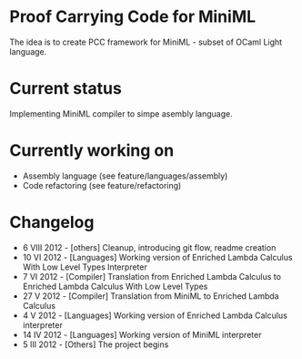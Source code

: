 Proof Carrying Code for MiniML
==============================
The idea is to create PCC framework for MiniML - subset of OCaml Light language.

Current status
==============
Implementing MiniML compiler to simpe asembly language.

Currently working on
====================
* Assembly language (see feature/languages/assembly)
* Code refactoring  (see feature/refactoring)

Changelog
=========
*  6 VIII 2012 - [others]    Cleanup, introducing git flow, readme creation
* 10   VI 2012 - [Languages] Working version of Enriched Lambda Calculus With Low Level Types Interpreter
*  7   VI 2012 - [Compiler]  Translation from Enriched Lambda Calculus to Enriched Lambda Calculus With Low Level Types
* 27    V 2012 - [Compiler]  Translation from MiniML to Enriched Lambda Calculus
*  4    V 2012 - [Languages] Working version of Enriched Lambda Calculus interpreter
* 14   IV 2012 - [Languages] Working version of MiniML interpreter
*  5  III 2012 - [Others]    The project begins

